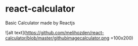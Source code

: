 # react-calculator
Basic Calculator made by Reactjs

![alt text](https://github.com/melihozden/react-calculator/blob/master/githubimagecalculator.png =100x200) 
